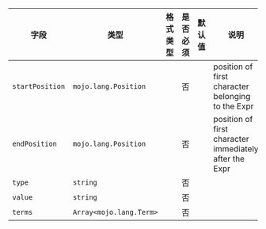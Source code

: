 | 字段 | 类型 | 格式类型 | 是否必须 | 默认值 | 说明 |
|---|---|---|---|---|---|
| `startPosition` | `mojo.lang.Position` |  | 否 |  | position of first character belonging to the Expr |
| `endPosition` | `mojo.lang.Position` |  | 否 |  | position of first character immediately after the Expr |
| `type` | `string` |  | 否 |  |
| `value` | `string` |  | 否 |  |
| `terms` | `Array<mojo.lang.Term>` |  | 否 |  |
